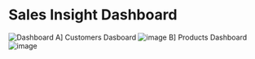 # Sales Insight Dashboard
![Dashboard](https://github.com/user-attachments/assets/6fe1a39e-ea5d-45bf-a33b-7cbe8aafdd85)
A] Customers Dasboard
![image](https://github.com/user-attachments/assets/6e202caf-7998-459e-b2eb-21a78ff88dab)
B] Products Dashboard
![image](https://github.com/user-attachments/assets/5314fa89-2573-480d-994a-5de933104f66)

